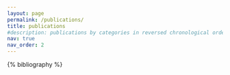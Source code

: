 ```yaml
---
layout: page
permalink: /publications/
title: publications
#description: publications by categories in reversed chronological order. generated by jekyll-scholar.
nav: true
nav_order: 2
---
```


<!-- _pages/publications.md -->

<!-- Bibsearch Feature -->
<!-- {% include bib_search.liquid %} -->

<div class="publications">
  <!-- <h2>All Publications</h2> -->
  {% bibliography %}
</div>

